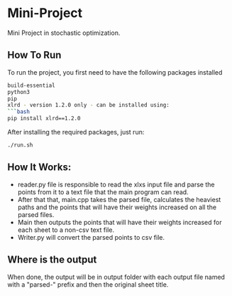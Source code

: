 # Mini-Project
Mini Project in stochastic optimization.
## How To Run
To run the project, you first need to have the following packages installed
```bash
build-essential
python3
pip
xlrd - version 1.2.0 only - can be installed using:
```bash
pip install xlrd==1.2.0
```
After installing the required packages, just run:
```bash
./run.sh
```
## How It Works:
* reader.py file is responsible to read the xlxs input file and parse the points from it to a text file that the main program can read.
* After that that, main.cpp takes the parsed file, calculates the heaviest paths and the points that will have their weights increased on all the parsed files.
* Main then outputs the points that will have their weights increased for each sheet to a non-csv text file.
* Writer.py will convert the parsed points to csv file.

## Where is the output
When done, the output will be in output folder with each output file named with a "parsed-" prefix and then the original sheet title.

  
